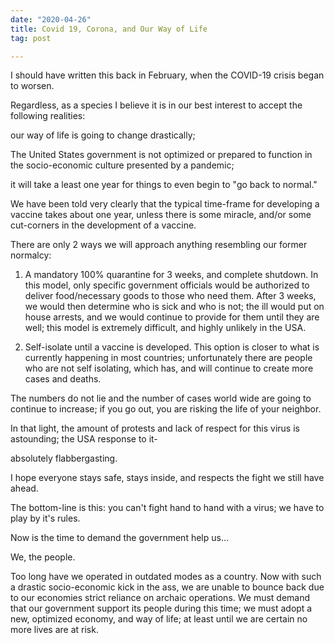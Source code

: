 ```yaml
---
date: "2020-04-26"
title: Covid 19, Corona, and Our Way of Life
tag: post

---
```

I should have written this back in February, when the COVID-19 crisis began to worsen. 

Regardless, as a species I believe it is in our best interest to accept the following realities:

our way of life is going to change drastically;

The United States government is not optimized or prepared to function in the socio-economic culture presented by a pandemic;

it will take a least one year for things to even begin to "go back to normal."

We have been told very clearly that the typical time-frame for developing a vaccine takes about one year, unless there is some miracle, and/or some cut-corners in the development of a vaccine.

There are only 2 ways we will approach anything resembling our former normalcy:

1. A mandatory 100% quarantine for 3 weeks, and complete shutdown. In this model, only specific government officials would be authorized to deliver food/necessary goods to those who need them. After 3 weeks, we would then determine who is sick and who is not; the ill would put on house arrests, and we would continue to provide for them until they are well; this model is extremely difficult, and highly unlikely in the USA.

2. Self-isolate until a vaccine is developed. This option is closer to what is currently happening in most countries; unfortunately there are people who are not self isolating, which has, and will continue to create more cases and deaths.

The numbers do not lie and the number of cases world wide are going to continue to increase; if you go out, you are risking the life of your neighbor.

In that light, the amount of protests and lack of respect for this virus is astounding; the USA response to it- 

absolutely flabbergasting.

I hope everyone stays safe, stays inside, and respects the fight we still have ahead.

The bottom-line is this: you can't fight hand to hand with a virus; we have to play by it's rules.

Now is the time to demand the government help us... 

We, the people.

Too long have we operated in outdated modes as a country. Now with such a drastic socio-economic kick in the ass, we are unable to bounce back due to our economies strict reliance on archaic operations. We must demand that our government support its people during this time; we must adopt a new, optimized economy, and way of life; at least until we are certain no more lives are at risk.